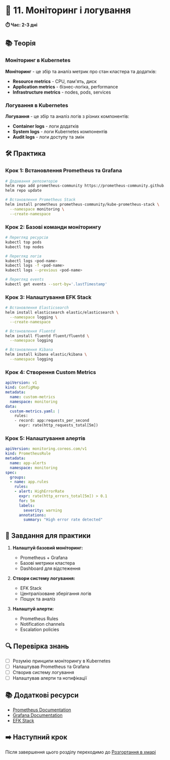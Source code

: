 # 🔹 11. Моніторинг і логування

**⏱️ Час: 2-3 дні**

## 📚 Теорія

### Моніторинг в Kubernetes
**Моніторинг** - це збір та аналіз метрик про стан кластера та додатків:
- **Resource metrics** - CPU, пам'ять, диск
- **Application metrics** - бізнес-логіка, performance
- **Infrastructure metrics** - nodes, pods, services

### Логування в Kubernetes
**Логування** - це збір та аналіз логів з різних компонентів:
- **Container logs** - логи додатків
- **System logs** - логи Kubernetes компонентів
- **Audit logs** - логи доступу та змін

## 🛠️ Практика

### Крок 1: Встановлення Prometheus та Grafana

```bash
# Додавання репозиторію
helm repo add prometheus-community https://prometheus-community.github.io/helm-charts
helm repo update

# Встановлення Prometheus Stack
helm install prometheus prometheus-community/kube-prometheus-stack \
  --namespace monitoring \
  --create-namespace
```

### Крок 2: Базові команди моніторингу

```bash
# Перегляд ресурсів
kubectl top pods
kubectl top nodes

# Перегляд логів
kubectl logs <pod-name>
kubectl logs -f <pod-name>
kubectl logs --previous <pod-name>

# Перегляд events
kubectl get events --sort-by='.lastTimestamp'
```

### Крок 3: Налаштування EFK Stack

```bash
# Встановлення Elasticsearch
helm install elasticsearch elastic/elasticsearch \
  --namespace logging \
  --create-namespace

# Встановлення Fluentd
helm install fluentd fluent/fluentd \
  --namespace logging

# Встановлення Kibana
helm install kibana elastic/kibana \
  --namespace logging
```

### Крок 4: Створення Custom Metrics

```yaml
apiVersion: v1
kind: ConfigMap
metadata:
  name: custom-metrics
  namespace: monitoring
data:
  custom-metrics.yaml: |
    rules:
    - record: app:requests_per_second
      expr: rate(http_requests_total[5m])
```

### Крок 5: Налаштування алертів

```yaml
apiVersion: monitoring.coreos.com/v1
kind: PrometheusRule
metadata:
  name: app-alerts
  namespace: monitoring
spec:
  groups:
  - name: app.rules
    rules:
    - alert: HighErrorRate
      expr: rate(http_errors_total[5m]) > 0.1
      for: 5m
      labels:
        severity: warning
      annotations:
        summary: "High error rate detected"
```

## 📝 Завдання для практики

1. **Налаштуй базовий моніторинг:**
   - Prometheus + Grafana
   - Базові метрики кластера
   - Dashboard для відстеження

2. **Створи систему логування:**
   - EFK Stack
   - Централізоване зберігання логів
   - Пошук та аналіз

3. **Налаштуй алерти:**
   - Prometheus Rules
   - Notification channels
   - Escalation policies

## 🔍 Перевірка знань

- [ ] Розумію принципи моніторингу в Kubernetes
- [ ] Налаштував Prometheus та Grafana
- [ ] Створив систему логування
- [ ] Налаштував алерти та нотифікації

## 📚 Додаткові ресурси

- [Prometheus Documentation](https://prometheus.io/docs/)
- [Grafana Documentation](https://grafana.com/docs/)
- [EFK Stack](https://www.elastic.co/what-is/elk-stack)

## ➡️ Наступний крок

Після завершення цього розділу переходимо до [Розгортання в хмарі](../12-cloud-deployment/README.md) 